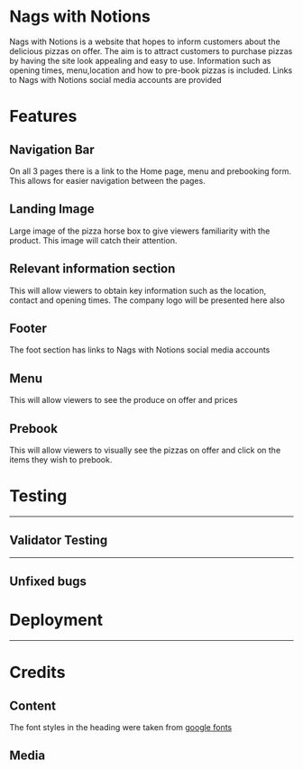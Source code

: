 # Nags with Notions

Nags with Notions is a website that hopes to inform customers about the delicious
pizzas on offer. The aim is to attract customers to purchase pizzas by having
the site look appealing and easy to use. Information such as opening times, menu,location
and how to pre-book pizzas is included. Links to Nags with Notions social media accounts 
are provided 

# Features

## Navigation Bar

On all 3 pages there is a link to the Home page, menu and prebooking form. 
This allows for easier navigation between the pages.

## Landing Image

Large image of the pizza horse box to give viewers familiarity with the product.
This image will catch their attention.

## Relevant information section

This will allow viewers to obtain key information such as the location, contact and opening
times. The company logo will be presented here also

## Footer

The foot section has links to Nags with Notions social media accounts

## Menu

This will allow viewers to see the produce on offer and prices

## Prebook

This will allow viewers to visually see the pizzas on offer and click on the items
they wish to prebook.

# Testing

--------------

## Validator Testing

-------------------

## Unfixed bugs

# Deployment

------------------------------------

# Credits

## Content

The font styles in the heading were taken from [google fonts](<https://fonts.google.com/specimen/Permanent+Marker?query=perm>)

## Media












